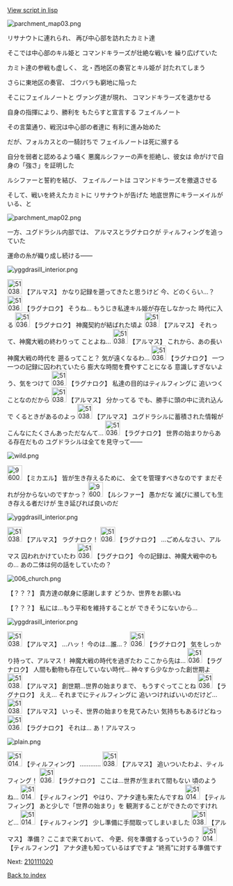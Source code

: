 [View script in lisp](../scripts/210111010.txt)

![parchment_map03.png](../images/backgrounds/parchment_map03.png)

リサナウトに連れられ、
再び中心部を訪れたカミト達

そこでは中心部のキル姫と
コマンドキラーズが壮絶な戦いを
繰り広げていた

カミト達の参戦も虚しく、
北・西地区の奏官とキル姫が
討たれてしまう

さらに東地区の奏官、
ゴウバラも窮地に陥った

そこにフェイルノートと
ヴァング達が現れ、
コマンドキラーズを退かせる

自身の指揮により、勝利を
もたらすと宣言する
フェイルノート

その言葉通り、戦況は中心部の者達に
有利に進み始めた

だが、フォルカスとの一騎討ちで
フェイルノートは死に瀕する

自分を弱者と認めるよう囁く
悪魔ルシファーの声を拒絶し、彼女は
命がけで自身の「強さ」を証明した

ルシファーと誓約を結び、
フェイルノートは
コマンドキラーズを撤退させる

そして、戦いを終えたカミトに
リサナウトが告げた
地底世界にキラーメイルがいる、と

![parchment_map02.png](../images/backgrounds/parchment_map02.png)

一方、ユグドラシル内部では、
アルマスとラグナロクが
ティルフィングを追っていた

運命の糸が織り成し続ける――

![yggdrasill_interior.png](../images/backgrounds/yggdrasill_interior.png)

<img src="../images/units/5103831.png" alt="5103831.png" height="34"/>
【アルマス】
かなり記録を遡ってきたと思うけど
今、どのくらい…？

<img src="../images/units/5103621.png" alt="5103621.png" height="34"/>
【ラグナロク】
そうね…
もうじき私達キル姫が存在しなかった
時代に入る

<img src="../images/units/5103621.png" alt="5103621.png" height="34"/>
【ラグナロク】
神魔契約が結ばれた頃よ

<img src="../images/units/5103831.png" alt="5103831.png" height="34"/>
【アルマス】
それって、神魔大戦の終わりって
ことよね…

<img src="../images/units/5103831.png" alt="5103831.png" height="34"/>
【アルマス】
これから、あの長い神魔大戦の時代を
遡るってこと？
気が遠くなるわ…

<img src="../images/units/5103621.png" alt="5103621.png" height="34"/>
【ラグナロク】
一つ一つの記録に囚われていたら
膨大な時間を費やすことになる
意識しすぎないよう、気をつけて

<img src="../images/units/5103621.png" alt="5103621.png" height="34"/>
【ラグナロク】
私達の目的はティルフィングに
追いつくことなのだから

<img src="../images/units/5103831.png" alt="5103831.png" height="34"/>
【アルマス】
分かってる
でも、勝手に頭の中に流れ込んで
くるときがあるのよっ

<img src="../images/units/5103831.png" alt="5103831.png" height="34"/>
【アルマス】
ユグドラシルに蓄積された情報が
こんなにたくさんあっただなんて…

<img src="../images/units/5103621.png" alt="5103621.png" height="34"/>
【ラグナロク】
世界の始まりからある存在だもの
ユグドラシルは全てを見守って――

![wild.png](../images/backgrounds/wild.png)

<img src="../images/units/960029.png" alt="960029.png" height="34"/>
【ミカエル】
皆が生き存えるために、
全てを管理すべきなのです
まだそれが分からないのですかっ？

<img src="../images/units/960028.png" alt="960028.png" height="34"/>
【ルシファー】
愚かだな
滅びに瀕しても生き存える者だけが
生き延びれば良いのだ

![yggdrasill_interior.png](../images/backgrounds/yggdrasill_interior.png)

<img src="../images/units/5103831.png" alt="5103831.png" height="34"/>
【アルマス】
ラグナロク！

<img src="../images/units/5103621.png" alt="5103621.png" height="34"/>
【ラグナロク】
…ごめんなさい、アルマス
囚われかけていたわ

<img src="../images/units/5103621.png" alt="5103621.png" height="34"/>
【ラグナロク】
今の記録は、神魔大戦中のもの…
あの二体は何の話をしていたの？

![006_church.png](../images/backgrounds/006_church.png)

【？？？】
貴方達の献身に感謝します
どうか、世界をお願いね 

【？？？】
私には…もう平和を維持することが
できそうにないから…

![yggdrasill_interior.png](../images/backgrounds/yggdrasill_interior.png)

<img src="../images/units/5103831.png" alt="5103831.png" height="34"/>
【アルマス】
…ハッ！
今のは…誰…？

<img src="../images/units/5103621.png" alt="5103621.png" height="34"/>
【ラグナロク】
気をしっかり持って、アルマス！
神魔大戦の時代を過ぎたわ
ここから先は…

<img src="../images/units/5103621.png" alt="5103621.png" height="34"/>
【ラグナロク】
人間も動物も存在していない時代…
神々すら少なかった創世期よ

<img src="../images/units/5103831.png" alt="5103831.png" height="34"/>
【アルマス】
創世期…世界の始まりまで、
もうすぐってことね

<img src="../images/units/5103621.png" alt="5103621.png" height="34"/>
【ラグナロク】
ええ…
それまでにティルフィングに
追いつければいいのだけど…

<img src="../images/units/5103831.png" alt="5103831.png" height="34"/>
【アルマス】
いっそ、世界の始まりを見てみたい
気持ちもあるけどねっ

<img src="../images/units/5103621.png" alt="5103621.png" height="34"/>
【ラグナロク】
それは…
あ！アルマスっ

![plain.png](../images/backgrounds/plain.png)

<img src="../images/units/5101431.png" alt="5101431.png" height="34"/>
【ティルフィング】
…………

<img src="../images/units/5103831.png" alt="5103831.png" height="34"/>
【アルマス】
追いついたわよ、ティルフィング！

<img src="../images/units/5103621.png" alt="5103621.png" height="34"/>
【ラグナロク】
ここは…世界が生まれて間もない
頃のようね…

<img src="../images/units/5101431.png" alt="5101431.png" height="34"/>
【ティルフィング】
やはり、アナタ達も来たんですね

<img src="../images/units/5101431.png" alt="5101431.png" height="34"/>
【ティルフィング】
あと少しで「世界の始まり」を
観測することができたのですけれど…

<img src="../images/units/5101431.png" alt="5101431.png" height="34"/>
【ティルフィング】
少し準備に手間取ってしまいました

<img src="../images/units/5103831.png" alt="5103831.png" height="34"/>
【アルマス】
準備？
ここまで来ておいて、
今更、何を準備するっていうの？

<img src="../images/units/5101431.png" alt="5101431.png" height="34"/>
【ティルフィング】
アナタ達も知っているはずですよ
“終焉”に対する準備です

Next: [210111020](210111020.md)

[Back to index](index.md)
